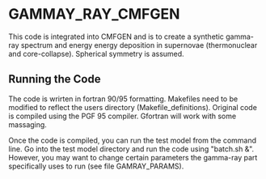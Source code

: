 # GAMMAY_RAY_CMFGEN

This code is integrated into CMFGEN and is to create a synthetic gamma-ray spectrum and energy energy deposition in supernovae (thermonuclear and core-collapse). Spherical symmetry is assumed. 

## Running the Code

The code is wrirten in fortran 90/95 formatting. Makefiles need to be modified to reflect the users directory (Makefile\_definitions). Original code is compiled using the PGF 95 compiler. Gfortran will work with some massaging. 

Once the code is compiled, you can run the test model from the command line. Go into the test model directory and run the code using "batch.sh &". However, you may want to change certain parameters the gamma-ray part specifically uses to run (see file GAMRAY\_PARAMS). 
